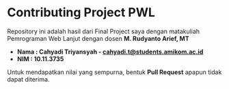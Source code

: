 # Contributing Project PWL

Repository ini adalah hasil dari Final Project saya dengan matakuliah Pemrograman Web Lanjut dengan dosen __M. Rudyanto Arief, MT__

- __Nama : Cahyadi Triyansyah - [cahyadi.t@students.amikom.ac.id](mailto:cahyadi.t@students.amikom.ac.id)__
- __NIM : 10.11.3735__

Untuk mendapatkan nilai yang sempurna, bentuk __Pull Request__ apapun tidak dapat diterima.